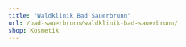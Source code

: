 ```yaml
---
title: "Waldklinik Bad Sauerbrunn"
url: /bad-sauerbrunn/waldklinik-bad-sauerbrunn/
shop: Kosmetik
---
```

